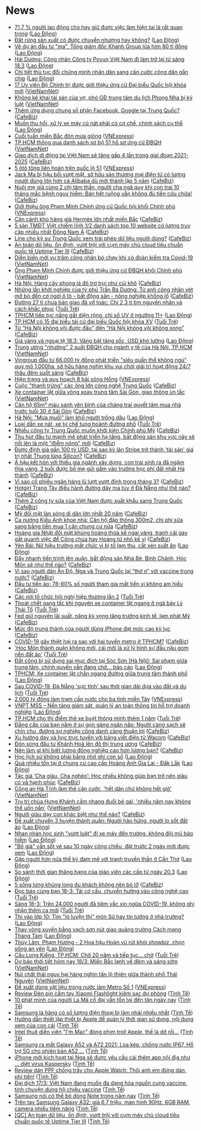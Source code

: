 # News

- [71,7 % người lao động cho hay giữ được việc làm hiện tại là rất quan trọng](https://laodong.vn/cong-doan/717--nguoi-lao-dong-cho-hay-giu-duoc-viec-lam-hien-tai-la-rat-quan-trong-890303.ldo) ([Lao Động](https://laodong.vn))
- [Đất rừng sản xuất có được chuyển nhượng hay không?](https://laodong.vn/bat-dong-san/dat-rung-san-xuat-co-duoc-chuyen-nhuong-hay-khong-889197.ldo) ([Lao Động](https://laodong.vn))
- [Vẽ dự án đầu tư &quot;ma&quot;, Tổng giám đốc Khanh Group lừa hơn 80 tỉ đồng](https://laodong.vn/phap-luat/ve-du-an-dau-tu-ma-tong-giam-doc-khanh-group-lua-hon-80-ti-dong-890282.ldo) ([Lao Động](https://laodong.vn))
- [Hải Dương: Công nhân Công ty Poyun Việt Nam đi làm trở lại từ sáng 18.3](https://laodong.vn/cong-doan/hai-duong-cong-nhan-cong-ty-poyun-viet-nam-di-lam-tro-lai-tu-sang-183-890305.ldo) ([Lao Động](https://laodong.vn))
- [Chi tiết thủ tục đổi chứng minh nhân dân sang căn cước công dân gắn chip](https://laodong.vn/phap-luat/chi-tiet-thu-tuc-doi-chung-minh-nhan-dan-sang-can-cuoc-cong-dan-gan-chip-890297.ldo) ([Lao Động](https://laodong.vn))
- [17 Ủy viên Bộ Chính trị được giới thiệu ứng cử Đại biểu Quốc hội khóa mới](http://vietnamnet.vn/vn/thoi-su/chinh-tri/17-uy-vien-bo-chinh-tri-duoc-gioi-thieu-ung-cu-dai-bieu-quoc-hoi-khoa-moi-720405.html) ([VietNamNet](https://vietnamnet.vn))
- [Không kê khai tài sản của vợ, phó GĐ trung tâm du lịch Phong Nha bị kỷ luật](http://vietnamnet.vn/vn/thoi-su/chong-tham-nhung/khong-ke-khai-tai-san-cua-vo-pho-gd-trung-tam-du-lich-phong-nha-bi-ky-luat-720467.html) ([VietNamNet](https://vietnamnet.vn))
- [Thêm ứng dụng chung số phận Facebook, Google tại Trung Quốc?](https://cafebiz.vn/them-ung-dung-chung-so-phan-facebook-google-tai-trung-quoc-20210318084110965.chn) ([CafeBiz](https://cafebiz.vn))
- [Muốn thu hồi, xử lý xe máy cũ nát phải có cơ chế, chính sách cụ thể](https://laodong.vn/xa-hoi/muon-thu-hoi-xu-ly-xe-may-cu-nat-phai-co-co-che-chinh-sach-cu-the-890148.ldo) ([Lao Động](https://laodong.vn))
- [Cuối tuần miền Bắc đón mưa giông](https://vnexpress.net/cuoi-tuan-mien-bac-don-mua-giong-4250152.html) ([VNExpress](https://vnexpress.net))
- [TP.HCM thông qua danh sách sơ bộ 51 hồ sơ ứng cử ĐBQH](http://vietnamnet.vn/vn/thoi-su/quoc-hoi/tp-hcm-thong-qua-danh-sach-so-bo-51-ho-so-ung-cu-dbqh-720473.html) ([VietNamNet](https://vietnamnet.vn))
- [Giao dịch di động tại Việt Nam sẽ tăng gấp 4 lần trong giai đoạn 2021-2025](https://cafebiz.vn/giao-dich-di-dong-tai-viet-nam-se-tang-gap-4-lan-trong-giai-doan-2021-2025-20210317183304459.chn) ([CafeBiz](https://cafebiz.vn))
- [5 ôtô tông liên hoàn trên quốc lộ 51](https://vnexpress.net/5-oto-tong-lien-hoan-tren-quoc-lo-51-4250205.html) ([VNExpress](https://vnexpress.net))
- [Jack Ma bị hậu bối vượt mặt, sở hữu sàn thương mại điện tử có lượng người dùng lớn hơn cả Alibaba dù mới thành lập 5 năm](https://cafebiz.vn/jack-ma-bi-hau-boi-vuot-mat-so-huu-san-thuong-mai-dien-tu-co-luong-nguoi-dung-lon-hon-ca-alibaba-du-moi-thanh-lap-5-nam-20210318101550219.chn) ([CafeBiz](https://cafebiz.vn))
- [Nuôi mẹ già cùng 2 chị tâm thần, người cha ngã quỵ khi con trai 10 tháng mắc bệnh nguy hiểm: Bán hết ruộng vẫn không đủ tiền cứu chữa!](https://cafebiz.vn/nuoi-me-gia-cung-2-chi-tam-than-nguoi-cha-nga-quy-khi-con-trai-10-thang-mac-benh-nguy-hiem-ban-het-ruong-van-khong-du-tien-cuu-chua-2021031810141606.chn) ([CafeBiz](https://cafebiz.vn))
- [Giới thiệu ông Phạm Minh Chính ứng cử Quốc hội khối Chính phủ](https://vnexpress.net/gioi-thieu-ong-pham-minh-chinh-ung-cu-quoc-hoi-khoi-chinh-phu-4250202.html) ([VNExpress](https://vnexpress.net))
- [Cận cảnh kho hàng giả Hermès lớn nhất miền Bắc](https://cafebiz.vn/can-canh-kho-hang-gia-hermes-lon-nhat-mien-bac-20210318100956978.chn) ([CafeBiz](https://cafebiz.vn))
- [5 sàn TMĐT Việt chiếm lĩnh 1/2 danh sách top 10 website có lượng truy cập nhiều nhất Đông Nam Á](https://cafebiz.vn/tmdt-viet-nam-bung-no-manh-me-5-10-san-noi-dia-lot-top-website-co-luong-truy-cap-nhieu-nhat-dong-nam-a-20210317145553243.chn) ([CafeBiz](https://cafebiz.vn))
- [Line cho kỹ sư Trung Quốc xem trái phép dữ liệu người dùng?](https://cafebiz.vn/line-cho-ky-su-trung-quoc-xem-trai-phep-du-lieu-nguoi-dung-20210318083921529.chn) ([CafeBiz](https://cafebiz.vn))
- [An toàn dữ liệu, ổn định, vượt trội với cụm máy chủ cloud tiêu chuẩn quốc tế Uptime Tier III](https://cafebiz.vn/an-toan-du-lieu-on-dinh-vuot-troi-voi-cum-may-chu-cloud-tieu-chuan-quoc-te-uptime-tier-iii-2021031710134659.chn) ([CafeBiz](https://cafebiz.vn))
- [Diễn biến mới vụ trăm công nhân bỏ chạy khi có đoàn kiểm tra Covid-19](http://vietnamnet.vn/vn/thoi-su/dien-bien-moi-vu-tram-cong-nhan-bo-chay-khi-co-doan-kiem-tra-covid-19-720451.html) ([VietNamNet](https://vietnamnet.vn))
- [Ông Phạm Minh Chính được giới thiệu ứng cử ĐBQH khối Chính phủ](http://vietnamnet.vn/vn/thoi-su/quoc-hoi/ong-pham-minh-chinh-duoc-gioi-thieu-ung-cu-dbqh-khoi-chinh-phu-720411.html) ([VietNamNet](https://vietnamnet.vn))
- [Hà Nội: Hàng cây phong lá đỏ trơ trụi như củi khô](https://cafebiz.vn/ha-noi-hang-cay-phong-la-do-tro-trui-nhu-cui-kho-20210318095407333.chn) ([CafeBiz](https://cafebiz.vn))
- [Những lần khởi nghiệp của tỷ phú Trần Bá Dương: Từ anh công nhân vét mỡ bò đến cơ ngơi ô tô - bất động sản - nông nghiệp khổng lồ](https://cafebiz.vn/ty-phu-tran-ba-duong-va-hanh-trinh-tu-mot-cong-nhan-vet-mo-bo-den-co-ngoi-o-to-bat-dong-san-nong-nghiep-khong-lo-20210315091311587.chn) ([CafeBiz](https://cafebiz.vn))
- [Đường 27 tỉ chưa bàn giao đã vỡ toác: Chi 2,3 tỉ tìm nguyên nhân và cách khắc phục](https://tuoitre.vn/duong-27-ti-chua-ban-giao-da-vo-toac-chi-2-3-ti-tim-nguyen-nhan-va-cach-khac-phuc-20210318084229007.htm) ([Tuổi Trẻ](https://tuoitre.vn))
- [TPHCM tiếp tục nắng gắt diện rộng, chỉ số UV ở ngưỡng 11+](https://laodong.vn/moi-truong/tphcm-tiep-tuc-nang-gat-dien-rong-chi-so-uv-o-nguong-11-890259.ldo) ([Lao Động](https://laodong.vn))
- [TP.HCM có 15 đại biểu tái cử đại biểu Quốc hội khóa XV](https://tuoitre.vn/tp-hcm-co-15-dai-bieu-tai-cu-dai-bieu-quoc-hoi-khoa-xv-20210318092329307.htm) ([Tuổi Trẻ](https://tuoitre.vn))
- [Từ “Hà Nội không vội được đâu” đến “Hà Nội không vội không xong”](https://cafebiz.vn/tu-ha-noi-khong-voi-duoc-dau-den-ha-noi-khong-voi-khong-xong-2021031809441902.chn) ([CafeBiz](https://cafebiz.vn))
- [Giá vàng và ngoại tệ 18.3: Vàng bật tăng sốc, USD khó lường](https://laodong.vn/video-thoi-su/gia-vang-va-ngoai-te-183-vang-bat-tang-soc-usd-kho-luong-890268.ldo) ([Lao Động](https://laodong.vn))
- [Trung ương "nhường" 2 suất ĐBQH cho ngành y tế của Hà Nội, TP.HCM](http://vietnamnet.vn/vn/thoi-su/quoc-hoi/trung-uong-nhuong-2-suat-dbqh-cho-nganh-y-te-cua-ha-noi-tp-hcm-720440.html) ([VietNamNet](https://vietnamnet.vn))
- [Vingroup đầu tư 66.000 tỷ đồng phát triển "siêu quần thể không ngủ" quy mô 1.000ha, sở hữu hàng nghìn khu vui chơi giải trí hoạt động 24/7 thâu đêm suốt sáng](https://cafebiz.vn/vingroup-dau-tu-66000-ty-dong-phat-trien-sieu-quan-the-khong-ngu-quy-mo-1000ha-so-huu-hang-nghin-khu-vui-choi-giai-tri-hoat-dong-24-7-thau-dem-suot-sang-20210318091047068.chn) ([CafeBiz](https://cafebiz.vn))
- [Hiện trạng và quy hoạch 8 bãi sông Hồng](https://vnexpress.net/hien-trang-va-quy-hoach-8-bai-song-hong-4250038.html) ([VNExpress](https://vnexpress.net))
- [Cuộc "thanh trừng" các ông lớn công nghệ Trung Quốc](https://cafebiz.vn/cuoc-thanh-trung-cac-ong-lon-cong-nghe-trung-quoc-20210318084530424.chn) ([CafeBiz](https://cafebiz.vn))
- [Xe container lật giữa vòng xoay trung tâm Sài Gòn, giao thông ùn tắc](http://vietnamnet.vn/vn/thoi-su/an-toan-giao-thong/xe-container-lat-giua-vong-xoay-trung-tam-sai-gon-giao-thong-un-tac-720453.html) ([VietNamNet](https://vietnamnet.vn))
- [Căn hộ 65m² màu xanh yên bình của chàng trai quyết tâm mua nhà trước tuổi 30 ở Sài Gòn](https://cafebiz.vn/can-ho-65m-mau-xanh-yen-binh-cua-chang-trai-quyet-tam-mua-nha-truoc-tuoi-30-o-sai-gon-20210318092130019.chn) ([CafeBiz](https://cafebiz.vn))
- [Hà Nội: &quot;Mưa muối&quot; làm khổ người trồng dâu](https://laodong.vn/xa-hoi/ha-noi-mua-muoi-lam-kho-nguoi-trong-dau-890198.ldo) ([Lao Động](https://laodong.vn))
- [Loại dần xe nát, xe tự chế tung hoành đường phố](https://tuoitre.vn/loai-dan-xe-nat-xe-tu-che-tung-hoanh-duong-pho-20210317192552878.htm) ([Tuổi Trẻ](https://tuoitre.vn))
- [Nhiều công ty Trung Quốc muốn khởi kiện Chính phủ Mỹ](https://cafebiz.vn/nhieu-cong-ty-trung-quoc-muon-khoi-kien-chinh-phu-my-20210318084707862.chn) ([CafeBiz](https://cafebiz.vn))
- [Thu hút đầu tư mạnh mẽ phát triển hạ tầng, bất động sản khu vực này sẽ nổi lên là một "điểm nóng" mới](https://cafebiz.vn/thu-hut-dau-tu-manh-me-phat-trien-ha-tang-bat-dong-san-khu-vuc-nay-se-noi-len-la-mot-diem-nong-moi-20210318085302405.chn) ([CafeBiz](https://cafebiz.vn))
- [Được định giá gần 100 tỷ USD, tại sao kỳ lân Stripe trở thành 'tài sản' giá trị nhất Thung lũng Silicon?](https://cafebiz.vn/duoc-dinh-gia-gan-100-ty-usd-tai-sao-ky-lan-stripe-tro-thanh-tai-san-gia-tri-nhat-thung-lung-silicon-20210318083417253.chn) ([CafeBiz](https://cafebiz.vn))
- [Á hậu kết hôn với thiếu gia ngành xây dựng, con trai sinh ra đã ngậm thìa vàng, 2 tuổi được bố mẹ gửi gắm vào trường học phí đắt nhất Hà thành](https://cafebiz.vn/a-hau-ket-hon-voi-thieu-gia-nganh-xay-dung-con-trai-sinh-ra-da-ngam-thia-vang-2-tuoi-duoc-bo-me-gui-gam-vao-truong-hoc-phi-dat-nhat-ha-thanh-2021031808460911.chn) ([CafeBiz](https://cafebiz.vn))
- [Vì sao cổ phiếu ngân hàng lũ lượt vượt đỉnh trong tháng 3?](https://cafebiz.vn/vi-sao-co-phieu-ngan-hang-lu-luot-vuot-dinh-trong-thang-3-20210318084547427.chn) ([CafeBiz](https://cafebiz.vn))
- [Hotgirl Trang Tây điều hành đường dây ma túy ở Đà Nẵng như thế nào?](https://cafebiz.vn/hotgirl-trang-tay-dieu-hanh-duong-day-ma-tuy-o-da-nang-nhu-the-nao-20210318084446387.chn) ([CafeBiz](https://cafebiz.vn))
- [Thêm 2 công ty sữa của Việt Nam được xuất khẩu sang Trung Quốc](https://cafebiz.vn/them-2-cong-ty-sua-cua-viet-nam-duoc-xuat-khau-sang-trung-quoc-20210318084429897.chn) ([CafeBiz](https://cafebiz.vn))
- [Mỹ đối mặt làn sóng di dân lớn nhất 20 năm](https://cafebiz.vn/my-doi-mat-lan-song-di-dan-lon-nhat-20-nam-20210318084343177.chn) ([CafeBiz](https://cafebiz.vn))
- [Ca nương Kiều Anh khoe nhà: Căn hộ đập thông 300m2, chi phí sửa sang bằng tiền mua 1 căn chung cư nữa](https://cafebiz.vn/ca-nuong-kieu-anh-khoe-nha-can-ho-dap-thong-300m2-chi-phi-sua-sang-bang-tien-mua-1-can-chung-cu-nua-20210318084244638.chn) ([CafeBiz](https://cafebiz.vn))
- [Hoàng gia Nhật đối mặt khủng hoảng thừa kế ngai vàng, tranh cãi gay gắt quanh việc để Công chúa hay Hoàng tử nhỏ kế vị](https://cafebiz.vn/hoang-gia-nhat-doi-mat-khung-hoang-thua-ke-ngai-vang-tranh-cai-gay-gat-quanh-viec-de-cong-chua-hay-hoang-tu-nho-ke-vi-20210318084058715.chn) ([CafeBiz](https://cafebiz.vn))
- [Yên Bái: Nữ hiệu trưởng mất chức vì bị tố lạm thu, cắt xén suất ăn](https://laodong.vn/giao-duc/yen-bai-nu-hieu-truong-mat-chuc-vi-bi-to-lam-thu-cat-xen-suat-an-889429.ldo) ([Lao Động](https://laodong.vn))
- [Đẩy nhanh tiến trình lên quận, bất động sản Nhà Bè, Bính Chánh, Hóc Môn sẽ như thế nào?](https://cafebiz.vn/day-nhanh-tien-trinh-len-quan-bat-dong-san-nha-be-binh-chanh-hoc-mon-se-nhu-the-nao-2021031808364669.chn) ([CafeBiz](https://cafebiz.vn))
- [Vì sao người dân Ấn Độ, Nga và Trung Quốc lại “thờ ơ” với vaccine trong nước?](https://cafebiz.vn/vi-sao-nguoi-dan-an-do-nga-va-trung-quoc-lai-tho-o-voi-vaccine-trong-nuoc-20210318083619389.chn) ([CafeBiz](https://cafebiz.vn))
- [Đầu tư tiền ảo: 78-80% số người tham gia mất tiền vì không am hiểu](https://cafebiz.vn/dau-tu-tien-ao-78-80-so-nguoi-tham-gia-mat-tien-vi-khong-am-hieu-20210318083352901.chn) ([CafeBiz](https://cafebiz.vn))
- [Các nơi tổ chức hội nghị hiệp thương lần 2](https://tuoitre.vn/cac-noi-to-chuc-hoi-nghi-hiep-thuong-lan-2-20210318082049719.htm) ([Tuổi Trẻ](https://tuoitre.vn))
- [Thoát chết gang tấc khi nguyên xe container lật ngang ở ngã bảy Lý Thái Tổ](https://tuoitre.vn/thoat-chet-gang-tac-khi-nguyen-xe-container-lat-ngang-o-nga-bay-ly-thai-to-20210318081349637.htm) ([Tuổi Trẻ](https://tuoitre.vn))
- [Fed giữ nguyên lãi suất, nâng kỳ vọng tăng trưởng kinh tế, lạm phát Mỹ](https://cafebiz.vn/fed-giu-nguyen-lai-suat-nang-ky-vong-tang-truong-kinh-te-lam-phat-my-20210318082931667.chn) ([CafeBiz](https://cafebiz.vn))
- [Mức độ trung thành của người dùng iPhone đạt mức cao kỷ lục](https://cafebiz.vn/muc-do-trung-thanh-cua-nguoi-dung-iphone-dat-muc-cao-ky-luc-20210318082827733.chn) ([CafeBiz](https://cafebiz.vn))
- [COVID-19 gây thiệt hại ra sao với hai tuyến metro ở TPHCM?](https://cafebiz.vn/covid-19-gay-thiet-hai-ra-sao-voi-hai-tuyen-metro-o-tphcm-20210318082720143.chn) ([CafeBiz](https://cafebiz.vn))
- ['Hóc Môn thành quận không mới, cái mới là xử lý hình sự đầu nậu gom nền đất ảo'](https://tuoitre.vn/hoc-mon-thanh-quan-khong-moi-cai-moi-la-xu-ly-hinh-su-dau-nau-gom-nen-dat-ao-20210318075707371.htm) ([Tuổi Trẻ](https://tuoitre.vn))
- [Đất công bị sử dụng sai mục đích tại Sóc Sơn (Hà Nội): Sai phạm giữa trung tâm, chính quyền vẫn đang chờ... báo cáo](https://laodong.vn/xa-hoi/dat-cong-bi-su-dung-sai-muc-dich-tai-soc-son-ha-noi-sai-pham-giua-trung-tam-chinh-quyen-van-dang-cho-bao-cao-890172.ldo) ([Lao Động](https://laodong.vn))
- [TPHCM: Xe container lật chắn ngang đường giữa trung tâm thành phố](https://laodong.vn/xa-hoi/tphcm-xe-container-lat-chan-ngang-duong-giua-trung-tam-thanh-pho-890242.ldo) ([Lao Động](https://laodong.vn))
- [Sau COVID-19, Đà Nẵng 'sực tỉnh' sau thời gian dài dựa vào đất và du lịch](https://tuoitre.vn/sau-covid-19-da-nang-suc-tinh-sau-thoi-gian-dai-dua-vao-dat-va-du-lich-20210318081457345.htm) ([Tuổi Trẻ](https://tuoitre.vn))
- [2.000 tỷ đồng làm trạm cấp nước cho ba tỉnh miền Tây](https://vnexpress.net/2-000-ty-dong-lam-tram-cap-nuoc-cho-ba-tinh-mien-tay-4249913.html) ([VNExpress](https://vnexpress.net))
- [VNPT MSS – Nền tảng giám sát, quản lý an toàn thông tin hỗ trợ doanh nghiệp](https://laodong.vn/kinh-te/vnpt-mss--nen-tang-giam-sat-quan-ly-an-toan-thong-tin-ho-tro-doanh-nghiep-890175.ldo) ([Lao Động](https://laodong.vn))
- [TP.HCM cho thí điểm thẻ xe buýt thông minh thêm 1 năm](https://tuoitre.vn/tp-hcm-cho-thi-diem-the-xe-buyt-thong-minh-them-1-nam-20210318074612888.htm) ([Tuổi Trẻ](https://tuoitre.vn))
- [Đẳng cấp của bạn nằm ở sự gọn gàng ngăn nắp: Người càng sạch sẽ chỉn chu, đường sự nghiệp công danh càng thuận lợi](https://cafebiz.vn/dang-cap-cua-ban-nam-o-su-gon-gang-ngan-nap-nguoi-cang-sach-se-chin-chu-duong-su-nghiep-cong-danh-cang-thuan-loi-20210316102252502.chn) ([CafeBiz](https://cafebiz.vn))
- [Xu hướng dạy và học trực tuyến với bảng viết điện tử Wacom](https://cafebiz.vn/xu-huong-day-va-hoc-truc-tuyen-voi-bang-viet-dien-tu-wacom-2021031722241727.chn) ([CafeBiz](https://cafebiz.vn))
- [Đón sóng đầu tư Khánh Hoà lên đô thị trung ương](https://cafebiz.vn/don-song-dau-tu-khanh-hoa-len-do-thi-trung-uong-20210317163742397.chn) ([CafeBiz](https://cafebiz.vn))
- [Nên làm gì khi biết lương đồng nghiệp cao hơn lương bạn?](https://cafebiz.vn/nen-lam-gi-khi-biet-luong-dong-nghiep-cao-hon-luong-ban-20210317161745583.chn) ([CafeBiz](https://cafebiz.vn))
- [Học lịch sử không phải bằng nhớ ghi con số](https://laodong.vn/su-kien-binh-luan/hoc-lich-su-khong-phai-bang-nho-ghi-con-so-890184.ldo) ([Lao Động](https://laodong.vn))
- [Quá nhiều tồn tại ở chung cư cao cấp Hoàng Anh Gia Lai - Đắk Lắk](https://laodong.vn/xa-hoi/qua-nhieu-ton-tai-o-chung-cu-cao-cap-hoang-anh-gia-lai-dak-lak-890163.ldo) ([Lao Động](https://laodong.vn))
- [Tác giả ‘Cha giàu, Cha nghèo’: Học nhiều không giúp bạn trở nên giàu có và hạnh phúc](https://cafebiz.vn/tac-gia-cha-giau-cha-ngheo-hoc-nhieu-khong-giup-ban-tro-nen-giau-co-va-hanh-phuc-20210317160653474.chn) ([CafeBiz](https://cafebiz.vn))
- [Công an Hà Tĩnh làm thẻ căn cước, 'hết dân chứ không hết giờ'](http://vietnamnet.vn/vn/thoi-su/cong-an-ha-tinh-lam-the-can-cuoc-het-dan-chu-khong-het-gio-720412.html) ([VietNamNet](https://vietnamnet.vn))
- [Trụ trì chùa Hưng Khánh cầm nhang đuổi bé gái, 'nhiều năm nay không thể uốn nắn'](http://vietnamnet.vn/vn/thoi-su/tru-tri-chua-hung-khanh-cam-nhang-duoi-be-gai-nhieu-nam-nay-khong-the-uon-nan-720407.html) ([VietNamNet](https://vietnamnet.vn))
- [Người giàu dạy con khác biệt như thế nào?](https://cafebiz.vn/nguoi-giau-day-con-khac-biet-nhu-the-nao-2021031715071666.chn) ([CafeBiz](https://cafebiz.vn))
- [Đề xuất chuyển 3 huyện thành quận: Người hào hứng, người lo sốt đất ảo](https://laodong.vn/video/de-xuat-chuyen-3-huyen-thanh-quan-nguoi-hao-hung-nguoi-lo-sot-dat-ao-890137.ldo) ([Lao Động](https://laodong.vn))
- [Nhan nhản học sinh &quot;vượt luật&quot; đi xe máy đến trường, không đội mũ bảo hiểm](https://laodong.vn/photo/nhan-nhan-hoc-sinh-vuot-luat-di-xe-may-den-truong-khong-doi-mu-bao-hiem-890182.ldo) ([Lao Động](https://laodong.vn))
- [&quot;Bố già&quot; vẫn sốt vé sau 10 ngày công chiếu, đặt trước 2 ngày mới được xem](https://laodong.vn/photo/bo-gia-van-sot-ve-sau-10-ngay-cong-chieu-dat-truoc-2-ngay-moi-duoc-xem-890200.ldo) ([Lao Động](https://laodong.vn))
- [Gặp người hơn nửa thế kỷ đam mê với tranh truyền thần ở Cần Thơ](https://laodong.vn/video/gap-nguoi-hon-nua-the-ky-dam-me-voi-tranh-truyen-than-o-can-tho-889263.ldo) ([Lao Động](https://laodong.vn))
- [So sánh thời gian thăng hạng của giáo viên các cấp từ ngày 20.3](https://laodong.vn/infographic/so-sanh-thoi-gian-thang-hang-cua-giao-vien-cac-cap-tu-ngay-203-889784.ldo) ([Lao Động](https://laodong.vn))
- [5 sống lưng khủng long du khách không nên bỏ lỡ](https://cafebiz.vn/5-song-lung-khung-long-du-khach-khong-nen-bo-lo-20210317162821781.chn) ([CafeBiz](https://cafebiz.vn))
- [Đọc báo cùng bạn 18-3: Tái cơ cấu, chuyển hướng vào công nghệ cao](https://tuoitre.vn/doc-bao-cung-ban-18-3-tai-co-cau-chuyen-huong-vao-cong-nghe-cao-20210318050309562.htm) ([Tuổi Trẻ](https://tuoitre.vn))
- [Sáng 18-3: Trên 24.000 người đã tiêm vắc xin ngừa COVID-19, không ghi nhận thêm ca mới](https://tuoitre.vn/sang-18-3-tren-24-000-nguoi-da-tiem-vacxin-ngua-covid-19-khong-ghi-nhan-them-ca-moi-20210318061159726.htm) ([Tuổi Trẻ](https://tuoitre.vn))
- [Thi vào lớp 10: Tìm &quot;lò luyện thi&quot; môn Sử hay tin tưởng ở nhà trường?](https://laodong.vn/video/thi-vao-lop-10-tim-lo-luyen-thi-mon-su-hay-tin-tuong-o-nha-truong-890151.ldo) ([Lao Động](https://laodong.vn))
- [Thay vòng xuyến bằng vạch sơn nút giao quảng trường Cách mạng Tháng Tám](https://laodong.vn/photo/thay-vong-xuyen-bang-vach-son-nut-giao-quang-truong-cach-mang-thang-tam-890169.ldo) ([Lao Động](https://laodong.vn))
- [Thùy Lâm, Phạm Hương - 2 Hoa hậu Hoàn vũ rút khỏi showbiz, chọn sống an yên](https://laodong.vn/photo/thuy-lam-pham-huong-2-hoa-hau-hoan-vu-rut-khoi-showbiz-chon-song-an-yen-890208.ldo) ([Lao Động](https://laodong.vn))
- [Cầu Long Kiểng, TP.HCM: Chờ 20 năm và tiếp tục... chờ](https://tuoitre.vn/cau-long-kieng-tp-hcm-cho-20-nam-va-tiep-tuc-cho-20210317234338615.htm) ([Tuổi Trẻ](https://tuoitre.vn))
- [Dự báo thời tiết hôm nay 18/3: Miền Bắc lạnh về đêm và sáng sớm](http://vietnamnet.vn/vn/thoi-su/du-bao-thoi-tiet-hom-nay-18-3-mien-bac-lanh-ve-dem-va-sang-som-720322.html) ([VietNamNet](https://vietnamnet.vn))
- [Núi chất thải nguy hại hàng nghìn tấn lộ thiên giữa thành phố Thái Nguyên](http://vietnamnet.vn/vn/thoi-su/moi-truong/nui-chat-thai-nguy-hai-hang-nghin-tan-lo-thien-giua-thanh-pho-thai-nguyen-719868.html) ([VietNamNet](https://vietnamnet.vn))
- [Đề xuất dùng vật liệu trong nước làm Metro Số 1](https://vnexpress.net/de-xuat-dung-vat-lieu-trong-nuoc-lam-metro-so-1-4250009.html) ([VNExpress](https://vnexpress.net))
- [Review Đèn pin cầm tay Xiaomi Flashlight kiêm sạc dự phòng](https://tinhte.vn/thread/review-den-pin-cam-tay-xiaomi-flashlight-kiem-sac-du-phong.3295233/) ([Tinh Tế](https://tinhte.vn))
- [10 phát minh của người La Mã cổ đại vẫn tồn tại đến tận ngày nay](https://tinhte.vn/thread/10-phat-minh-cua-nguoi-la-ma-co-dai-van-ton-tai-den-tan-ngay-nay.3295076/) ([Tinh Tế](https://tinhte.vn))
- [Samsung là hãng có số lượng điện thoại bị làm nhái nhiều nhất](https://tinhte.vn/thread/samsung-la-hang-co-so-luong-dien-thoai-bi-lam-nhai-nhieu-nhat.3295336/) ([Tinh Tế](https://tinhte.vn))
- [Hướng dẫn thiết lập thiết bị Apple để quản lý thời gian sử dụng, nội dung xem của con cái](https://tinhte.vn/thread/huong-dan-thiet-lap-thiet-bi-apple-de-quan-ly-thoi-gian-su-dung-noi-dung-xem-cua-con-cai.3288920/) ([Tinh Tế](https://tinhte.vn))
- [Intel thuê diễn viên "I'm Mac" đóng phim troll Apple, thế là dở rồi...](https://tinhte.vn/thread/intel-thue-dien-vien-im-mac-dong-phim-troll-apple-the-la-do-roi.3295158/) ([Tinh Tế](https://tinhte.vn))
- [Samsung ra mắt Galaxy A52 và A72 2021: Loa kép, chống nước IP67, Hỗ trợ 5G cho phiên bản A52,...](https://tinhte.vn/thread/samsung-ra-mat-galaxy-a52-va-a72-2021-loa-kep-chong-nuoc-ip67-ho-tro-5g-cho-phien-ban-a52.3295150/) ([Tinh Tế](https://tinhte.vn))
- [iPhone mới kích hoạt tại Nga sẽ được yêu cầu cài thêm app nội địa như ... diệt virus Kaspersky](https://tinhte.vn/thread/iphone-moi-kich-hoat-tai-nga-se-duoc-yeu-cau-cai-them-app-noi-dia-nhu-diet-virus-kaspersky.3295160/) ([Tinh Tế](https://tinhte.vn))
- [Review dán PPF chống trầy cho Apple Watch: Thôi anh em đừng dán, phí tiền!](https://tinhte.vn/thread/review-dan-ppf-chong-tray-cho-apple-watch-thoi-anh-em-dung-dan-phi-tien.3294848/) ([Tinh Tế](https://tinhte.vn))
- [Đại dịch 17/3: Việt Nam đang muốn đa dạng hóa nguồn cung vaccine, tính chuyện dùng hộ chiếu vaccine](https://tinhte.vn/thread/dai-dich-17-3-viet-nam-dang-muon-da-dang-hoa-nguon-cung-vaccine-tinh-chuyen-dung-ho-chieu-vaccine.3295072/) ([Tinh Tế](https://tinhte.vn))
- [Samsung nói có thể bỏ dòng Note trong năm nay](https://tinhte.vn/thread/samsung-noi-co-the-bo-dong-note-trong-nam-nay.3295205/) ([Tinh Tế](https://tinhte.vn))
- [Trên tay Samsung Galaxy A32: giá 6,7 triệu, màn hình 90Hz, 6GB RAM, camera nhiều tiềm năng](https://tinhte.vn/thread/tren-tay-samsung-galaxy-a32-gia-6-7-trieu-man-hinh-90hz-6gb-ram-camera-nhieu-tiem-nang.3295119/) ([Tinh Tế](https://tinhte.vn))
- [[QC] An toàn dữ liệu, ổn định, vượt trội với cụm máy chủ cloud tiêu chuẩn quốc tế Uptime Tier III](https://tinhte.vn/thread/qc-an-toan-du-lieu-on-dinh-vuot-troi-voi-cum-may-chu-cloud-tieu-chuan-quoc-te-uptime-tier-iii.3294197/) ([Tinh Tế](https://tinhte.vn))
